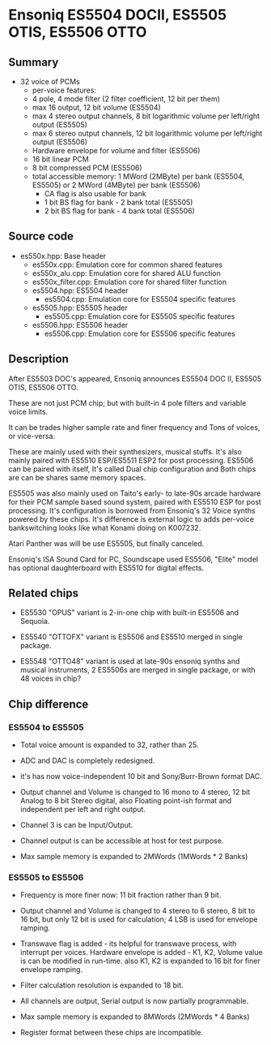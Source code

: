 # Ensoniq ES5504 DOCII, ES5505 OTIS, ES5506 OTTO

## Summary

- 32 voice of PCMs
  - per-voice features:
  - 4 pole, 4 mode filter (2 filter coefficient, 12 bit per them)
  - max 16 output, 12 bit volume (ES5504)
  - max 4 stereo output channels, 8 bit logarithmic volume per left/right output (ES5505)
  - max 6 stereo output channels, 12 bit logarithmic volume per left/right output (ES5506)
  - Hardware envelope for volume and filter (ES5506)
  - 16 bit linear PCM
  - 8 bit compressed PCM (ES5506)
  - total accessible memory: 1 MWord (2MByte) per bank (ES5504, ES5505) or 2 MWord (4MByte) per bank (ES5506)
    - CA flag is also usable for bank
    - 1 bit BS flag for bank - 2 bank total (ES5505)
    - 2 bit BS flag for bank - 4 bank total (ES5506)

## Source code

- es550x.hpp: Base header
  - es550x.cpp: Emulation core for common shared features
  - es550x_alu.cpp: Emulation core for shared ALU function
  - es550x_filter.cpp: Emulation core for shared filter function
  - es5504.hpp: ES5504 header
    - es5504.cpp: Emulation core for ES5504 specific features
  - es5505.hpp: ES5505 header
    - es5505.cpp: Emulation core for ES5505 specific features
  - es5506.hpp: ES5506 header
    - es5506.cpp: Emulation core for ES5506 specific features

## Description

After ES5503 DOC's appeared, Ensoniq announces ES5504 DOC II, ES5505 OTIS, ES5506 OTTO.

These are not just PCM chip; but with built-in 4 pole filters and variable voice limits.

It can be trades higher sample rate and finer frequency and Tons of voices, or vice-versa.

These are mainly used with their synthesizers, musical stuffs. It's also mainly paired with ES5510 ESP/ES5511 ESP2 for post processing. ES5506 can be paired with itself, It's called Dual chip configuration and Both chips are can be shares same memory spaces.

ES5505 was also mainly used on Taito's early- to late-90s arcade hardware for their PCM sample based sound system, paired with ES5510 ESP for post processing. It's configuration is borrowed from Ensoniq's 32 Voice synths powered by these chips. It's difference is external logic to adds per-voice bankswitching looks like what Konami doing on K007232.

Atari Panther was will be use ES5505, but finally canceled.

Ensoniq's ISA Sound Card for PC, Soundscape used ES5506, "Elite" model has optional daughterboard with ES5510 for digital effects.

## Related chips

- ES5530 "OPUS" variant is 2-in-one chip with built-in ES5506 and Sequoia.

- ES5540 "OTTOFX" variant is ES5506 and ES5510 merged in single package.

- ES5548 "OTTO48" variant is used at late-90s ensoniq synths and musical instruments, 2 ES5506s are merged in single package, or with 48 voices in chip?

## Chip difference

### ES5504 to ES5505

- Total voice amount is expanded to 32, rather than 25.

- ADC and DAC is completely redesigned.

- it's has now voice-independent 10 bit and Sony/Burr-Brown format DAC.

- Output channel and Volume is changed to 16 mono to 4 stereo, 12 bit Analog to 8 bit Stereo digital, also Floating point-ish format and independent per left and right output.

- Channel 3 is can be Input/Output.

- Channel output is can be accessible at host for test purpose.

- Max sample memory is expanded to 2MWords (1MWords * 2 Banks)

### ES5505 to ES5506

- Frequency is more finer now: 11 bit fraction rather than 9 bit.

- Output channel and Volume is changed to 4 stereo to 6 stereo, 8 bit to 16 bit, but only 12 bit is used for calculation; 4 LSB is used for envelope ramping.

- Transwave flag is added - its helpful for transwave process, with interrupt per voices. Hardware envelope is added - K1, K2, Volume value is can be modified in run-time. also K1, K2 is expanded to 16 bit for finer envelope ramping.

- Filter calculation resolution is expanded to 18 bit.

- All channels are output, Serial output is now partially programmable.

- Max sample memory is expanded to 8MWords (2MWords * 4 Banks)

- Register format between these chips are incompatible.
